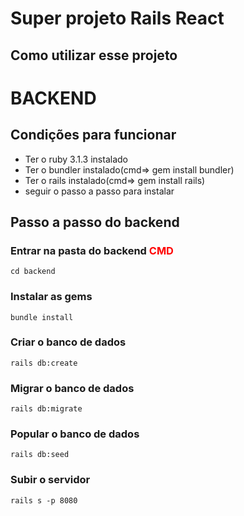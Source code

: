 <h1> Super projeto Rails React </h1>

<h2> Como utilizar esse projeto </h2>

# BACKEND

## Condições para funcionar
<ul>
    <li>Ter o ruby 3.1.3 instalado </li>
    <li>Ter o bundler instalado(cmd=> gem install bundler)
    <li>Ter o rails instalado(cmd=> gem install rails) </li>
    <li>seguir o passo a passo para instalar </li>
</ul>

## Passo a passo do backend

### Entrar na pasta do backend <font color="red"> CMD </font>

```cd backend```

### Instalar as gems

```bundle install```

### Criar o banco de dados

```rails db:create```

### Migrar o banco de dados

```rails db:migrate```

### Popular o banco de dados

```rails db:seed```

###  Subir o servidor

```rails s -p 8080```